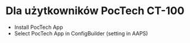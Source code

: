 # Dla użytkowników PocTech CT-100

- Install PocTech App
- Select PocTech App in ConfigBuilder (setting in AAPS)

